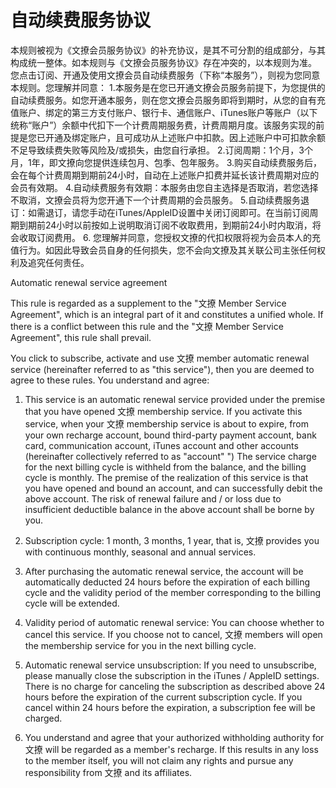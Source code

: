# 自动续费服务协议
  本规则被视为《文撩会员服务协议》的补充协议，是其不可分割的组成部分，与其构成统一整体。如本规则与《文撩会员服务协议》存在冲突的，以本规则为准。
您点击订阅、开通及使用文撩会员自动续费服务（下称“本服务”），则视为您同意本规则。您理解并同意：
1.本服务是在您已开通文撩会员服务前提下，为您提供的自动续费服务。如您开通本服务，则在您文撩会员服务即将到期时，从您的自有充值账户、绑定的第三方支付账户、银行卡、通信账户、iTunes账户等账户（以下统称“账户”）余额中代扣下一个计费周期服务费，计费周期月度。该服务实现的前提是您已开通及绑定账户，且可成功从上述账户中扣款。因上述账户中可扣款余额不足导致续费失败等风险及/或损失，由您自行承担。
2.订阅周期：1个月，3个月，1年，即文撩向您提供连续包月、包季、包年服务。
3.购买自动续费服务后，会在每个计费周期到期前24小时，自动在上述账户扣费并延长该计费周期对应的会员有效期。
4.自动续费服务有效期：本服务由您自主选择是否取消，若您选择不取消，文撩会员将为您开通下一个计费周期的会员服务。
5.自动续费服务退订：如需退订，请您手动在iTunes/AppleID设置中关闭订阅即可。在当前订阅周期到期前24小时以前按如上说明取消订阅不收取费用，到期前24小时内取消，将会收取订阅费用。
6. 您理解并同意，您授权文撩的代扣权限将视为会员本人的充值行为。如因此导致会员自身的任何损失，您不会向文撩及其关联公司主张任何权利及追究任何责任。

 

Automatic renewal service agreement

  This rule is regarded as a supplement to the "文撩 Member Service Agreement", which is an integral part of it and constitutes a unified whole. If there is a conflict between this rule and the "文撩 Member Service Agreement", this rule shall prevail.

You click to subscribe, activate and use 文撩 member automatic renewal service (hereinafter referred to as "this service"), then you are deemed to agree to these rules. You understand and agree:

1. This service is an automatic renewal service provided under the premise that you have opened 文撩 membership service. If you activate this service, when your 文撩 membership service is about to expire, from your own recharge account, bound third-party payment account, bank card, communication account, iTunes account and other accounts (hereinafter collectively referred to as "account" ") The service charge for the next billing cycle is withheld from the balance, and the billing cycle is monthly. The premise of the realization of this service is that you have opened and bound an account, and can successfully debit the above account. The risk of renewal failure and / or loss due to insufficient deductible balance in the above account shall be borne by you.

2. Subscription cycle: 1 month, 3 months, 1 year, that is, 文撩 provides you with continuous monthly, seasonal and annual services.

3. After purchasing the automatic renewal service, the account will be automatically deducted 24 hours before the expiration of each billing cycle and the validity period of the member corresponding to the billing cycle will be extended.

4. Validity period of automatic renewal service: You can choose whether to cancel this service. If you choose not to cancel, 文撩 members will open the membership service for you in the next billing cycle.

5. Automatic renewal service unsubscription: If you need to unsubscribe, please manually close the subscription in the iTunes / AppleID settings. There is no charge for canceling the subscription as described above 24 hours before the expiration of the current subscription cycle. If you cancel within 24 hours before the expiration, a subscription fee will be charged.

6. You understand and agree that your authorized withholding authority for 文撩 will be regarded as a member's recharge. If this results in any loss to the member itself, you will not claim any rights and pursue any responsibility from 文撩 and its affiliates.
